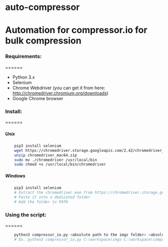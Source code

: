 # auto-compressor
Automation for compressor.io for bulk compression
======

### Requirements:
======
+ Python 3.x
+ Selenium
+ Chrome Webdriver (you can get it from here: http://chromedriver.chromium.org/downloads)
+ Google Chrome browser

### Install:
======
##### Unix
```bash
	pip3 install selenium
	wget https://chromedriver.storage.googleapis.com/2.42/chromedriver_mac64.zip
	unzip chromedriver_mac64.zip
	sudo mv ./chromedriver /usr/local/bin
	sudo chmod +x /usr/local/bin/chromedriver
```

##### Windows
```bash
	pip3 install selenium
	# Extract the chromedriver.exe from https://chromedriver.storage.googleapis.com/2.42/chromedriver_win32.zip
	# Paste it into a dedicated folder
	# Add the folder to PATH
```

### Using the script:
======
```bash
	python3 compressor_io.py <absolute path to the imgs folder> <absolute path to the download folder>
	# Ex. python3 compressor_io.py C:\workspace\imgs C:\workspace\compressed
```
